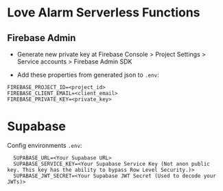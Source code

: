 # Love Alarm Serverless Functions

## Firebase Admin

- Generate new private key at Firebase Console > Project Settings > Service accounts > Firebase Admin SDK

- Add these properties from generated json to `.env`:

```
FIREBASE_PROJECT_ID=<project_id>
FIREBASE_CLIENT_EMAIL=<client_email>
FIREBASE_PRIVATE_KEY=<private_key>
```

# Supabase

Config environments `.env`:

```
  SUPABASE_URL=<Your Supabase URL>
  SUPABASE_SERVICE_KEY=<Your Supabase Service Key (Not anon public key. This key has the ability to bypass Row Level Security.)>
  SUPABASE_JWT_SECRET=<Your Supabase JWT Secret (Used to decode your JWTs)>
```